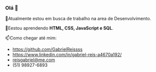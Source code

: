 ### Olá 👋



🔭Atualmente estou em busca de trabalho na area de Desenvolvimento.

🌱Eestou aprendendo **HTML, CSS, JavaScript e SQL**.

📫Como chegar até mim:
 * https://github.com/GabrielReissss
 * https://www.linkedin.com/in/gabriel-reis-a4670a192/
 * reisgabriel@me.com
 * (51) 98927-6893
